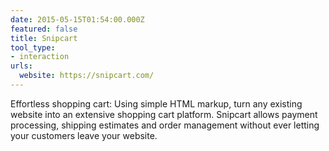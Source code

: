 ```yaml
---
date: 2015-05-15T01:54:00.000Z
featured: false
title: Snipcart
tool_type:
- interaction
urls:
  website: https://snipcart.com/
---
```


Effortless shopping cart: Using simple HTML markup, turn any existing website into an extensive shopping cart platform. Snipcart allows payment processing, shipping estimates and order management without ever letting your customers leave your website.
